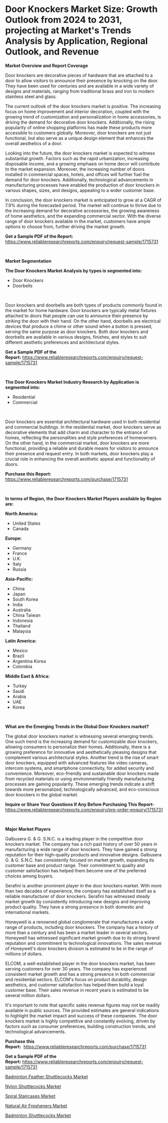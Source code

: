 <p><h1>Door Knockers Market Size: Growth Outlook from 2024 to 2031, projecting at Market's Trends Analysis by Application, Regional Outlook, and Revenue</h1></p><p><strong>Market Overview and Report Coverage</strong></p>
<p><p>Door knockers are decorative pieces of hardware that are attached to a door to allow visitors to announce their presence by knocking on the door. They have been used for centuries and are available in a wide variety of designs and materials, ranging from traditional brass and iron to modern stainless steel and glass.</p><p>The current outlook of the door knockers market is positive. The increasing focus on home improvement and interior decoration, coupled with the growing trend of customization and personalization in home accessories, is driving the demand for decorative door knockers. Additionally, the rising popularity of online shopping platforms has made these products more accessible to customers globally. Moreover, door knockers are not just functional, but also serve as a unique design element that enhances the overall aesthetics of a door.</p><p>Looking into the future, the door knockers market is expected to witness substantial growth. Factors such as the rapid urbanization, increasing disposable income, and a growing emphasis on home decor will contribute to the market expansion. Moreover, the increasing number of doors installed in commercial spaces, hotels, and offices will further fuel the demand for door knockers. Additionally, technological advancements in manufacturing processes have enabled the production of door knockers in various shapes, sizes, and designs, appealing to a wider customer base.</p><p>In conclusion, the door knockers market is anticipated to grow at a CAGR of 7.9% during the forecasted period. The market will continue to thrive due to the increasing demand for decorative accessories, the growing awareness of home aesthetics, and the expanding commercial sector. With the diverse range of door knockers available in the market, customers have ample options to choose from, further driving the market growth.</p></p>
<p><strong>Get a Sample PDF of the Report:</strong> <a href="https://www.reliableresearchreports.com/enquiry/request-sample/1715731">https://www.reliableresearchreports.com/enquiry/request-sample/1715731</a></p>
<p>&nbsp;</p>
<p><strong>Market Segmentation</strong></p>
<p><strong>The Door Knockers Market Analysis by types is segmented into:</strong></p>
<p><ul><li>Door Knockers</li><li>Doorbells</li></ul></p>
<p>&nbsp;</p>
<p><p>Door knockers and doorbells are both types of products commonly found in the market for home hardware. Door knockers are typically metal fixtures attached to doors that people can use to announce their presence by striking the door with their hand. On the other hand, doorbells are electrical devices that produce a chime or other sound when a button is pressed, serving the same purpose as door knockers. Both door knockers and doorbells are available in various designs, finishes, and styles to suit different aesthetic preferences and architectural styles.</p></p>
<p><strong>Get a Sample PDF of the Report:</strong>&nbsp;<a href="https://www.reliableresearchreports.com/enquiry/request-sample/1715731">https://www.reliableresearchreports.com/enquiry/request-sample/1715731</a></p>
<p>&nbsp;</p>
<p><strong>The Door Knockers Market Industry Research by Application is segmented into:</strong></p>
<p><ul><li>Residential</li><li>Commercial</li></ul></p>
<p>&nbsp;</p>
<p><p>Door knockers are essential architectural hardware used in both residential and commercial buildings. In the residential market, door knockers serve as decorative elements that add charm and character to the entrance of homes, reflecting the personalities and style preferences of homeowners. On the other hand, in the commercial market, door knockers are more functional, providing a reliable and durable means for visitors to announce their presence and request entry. In both markets, door knockers play a crucial role in enhancing the overall aesthetic appeal and functionality of doors.</p></p>
<p><strong>Purchase this Report:</strong>&nbsp; <a href="https://www.reliableresearchreports.com/purchase/1715731">https://www.reliableresearchreports.com/purchase/1715731</a></p>
<p>&nbsp;</p>
<p><strong>In terms of Region, the Door Knockers Market Players available by Region are:</strong></p>
<p>
    <p> <strong> North America: </strong>
        <ul>
            <li>United States</li>
            <li>Canada</li>
        </ul>
        </p> 
    <p> <strong> Europe: </strong>
        <ul>
            <li>Germany</li>
            <li>France</li>
            <li>U.K.</li>
            <li>Italy</li>
            <li>Russia</li>
        </ul>
        </p> 
    <p> <strong> Asia-Pacific: </strong>
        <ul>
            <li>China</li>
            <li>Japan</li>
            <li>South Korea</li>
            <li>India</li>
            <li>Australia</li>
            <li>China Taiwan</li>
            <li>Indonesia</li>
            <li>Thailand</li>
            <li>Malaysia</li>
        </ul>
        </p> 
    <p> <strong> Latin America: </strong>
        <ul>
            <li>Mexico</li>
            <li>Brazil</li>
            <li>Argentina Korea</li>
            <li>Colombia</li>
        </ul>
        </p> 
    <p> <strong> Middle East & Africa: </strong>
        <ul>
            <li>Turkey</li>
            <li>Saudi</li>
            <li>Arabia</li>
            <li>UAE</li>
            <li>Korea</li>
        </ul>
    </p>
    </p>
<p>&nbsp;</p>
<p><strong>What are the Emerging Trends in the Global Door Knockers market?</strong></p>
<p><p>The global door knockers market is witnessing several emerging trends. One such trend is the increasing demand for customizable door knockers, allowing consumers to personalize their homes. Additionally, there is a growing preference for innovative and aesthetically pleasing designs that complement various architectural styles. Another trend is the rise of smart door knockers, equipped with advanced features like video cameras, intercom systems, and smartphone connectivity, for added security and convenience. Moreover, eco-friendly and sustainable door knockers made from recycled materials or using environmentally friendly manufacturing processes are gaining popularity. These emerging trends indicate a shift towards more personalized, technologically advanced, and eco-conscious door knockers in the global market.</p></p>
<p><strong>Inquire or Share Your Questions If Any Before Purchasing This Report</strong>- <a href="https://www.reliableresearchreports.com/enquiry/pre-order-enquiry/1715731">https://www.reliableresearchreports.com/enquiry/pre-order-enquiry/1715731</a></p>
<p>&nbsp;</p>
<p><strong>Major Market Players</strong></p>
<p><p>Galbusera G. & G. S.N.C. is a leading player in the competitive door knockers market. The company has a rich past history of over 50 years in manufacturing a wide range of door knockers. They have gained a strong reputation for their high-quality products and innovative designs. Galbusera G. & G. S.N.C. has consistently focused on market growth, expanding its customer base and product range. Their commitment to quality and customer satisfaction has helped them become one of the preferred choices among buyers.</p><p>Serafini is another prominent player in the door knockers market. With more than two decades of experience, the company has established itself as a reliable manufacturer of door knockers. Serafini has witnessed steady market growth by consistently introducing new designs and improving product quality. They have a strong presence in both domestic and international markets.</p><p>Honeywell is a renowned global conglomerate that manufactures a wide range of products, including door knockers. The company has a history of more than a century and has been a market leader in several sectors. Honeywell has witnessed significant market growth due to its strong brand reputation and commitment to technological innovations. The sales revenue of Honeywell's door knockers division is estimated to be in the range of millions of dollars.</p><p>ELCOM, a well-established player in the door knockers market, has been serving customers for over 30 years. The company has experienced consistent market growth and has a strong presence in both commercial and residential sectors. ELCOM's focus on product durability, design aesthetics, and customer satisfaction has helped them build a loyal customer base. Their sales revenue in recent years is estimated to be several million dollars.</p><p>It's important to note that specific sales revenue figures may not be readily available in public sources. The provided estimates are general indications to highlight the market impact and success of these companies. The door knockers market is highly competitive and constantly evolving, driven by factors such as consumer preferences, building construction trends, and technological advancements.</p></p>
<p><strong>Purchase this Report:</strong>&nbsp;&nbsp;<a href="https://www.reliableresearchreports.com/purchase/1715731">https://www.reliableresearchreports.com/purchase/1715731</a></p>
<p></p>
<p><strong>Get a Sample PDF of the Report:</strong>&nbsp;<a href="https://www.reliableresearchreports.com/enquiry/request-sample/1715731">https://www.reliableresearchreports.com/enquiry/request-sample/1715731</a></p>
<p><p><a href="https://github.com/Paul14Anderson63/Market-Research-Report-List-1/blob/main/badminton-feather-shuttlecocks-market.md">Badminton Feather Shuttlecocks Market</a></p><p><a href="https://github.com/tamvrosiya/Market-Research-Report-List-1/blob/main/nylon-shuttlecocks-market.md">Nylon Shuttlecocks Market</a></p><p><a href="https://github.com/gaydyna/Market-Research-Report-List-1/blob/main/spiral-staircases-market.md">Spiral Staircases Market</a></p><p><a href="https://github.com/aasishrp01/Market-Research-Report-List-2/blob/main/natural-air-fresheners-market.md">Natural Air Fresheners Market</a></p><p><a href="https://github.com/dringals/Market-Research-Report-List-1/blob/main/badminton-shuttlecocks-market.md">Badminton Shuttlecocks Market</a></p></p>